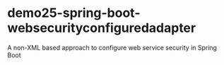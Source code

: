 # demo25-spring-boot-websecurityconfiguredadapter
A non-XML based approach to configure web service security in Spring Boot
